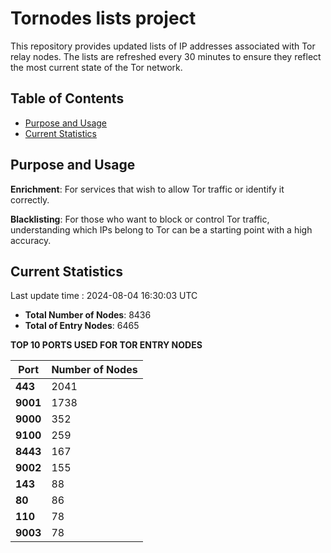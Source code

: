 # Tornodes lists project

This repository provides updated lists of IP addresses associated with Tor relay nodes. The lists are refreshed every 30 minutes to ensure they reflect the most current state of the Tor network.

## Table of Contents

- [Purpose and Usage](#purpose-and-usage)
- [Current Statistics](#current-statistics)


## Purpose and Usage

**Enrichment**: For services that wish to allow Tor traffic or identify it correctly.

**Blacklisting**: For those who want to block or control Tor traffic, understanding which IPs belong to Tor can be a starting point with a high accuracy.

## Current Statistics

Last update time : 2024-08-04 16:30:03 UTC

- **Total Number of Nodes**: 8436
- **Total of Entry Nodes**: 6465

**TOP 10 PORTS USED FOR TOR ENTRY NODES**

| **Port** | **Number of Nodes** |
|------|-----------------|
| **443**   | 2041  |
| **9001**   | 1738  |
| **9000**   | 352  |
| **9100**   | 259  |
| **8443**   | 167  |
| **9002**   | 155  |
| **143**   | 88  |
| **80**   | 86  |
| **110**   | 78  |
| **9003**   | 78  |


